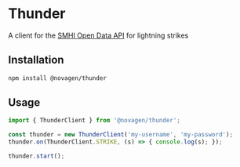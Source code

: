 # Thunder

A client for the [SMHI Open Data API](https://opendata.smhi.se/apidocs/pls/index.html) for lightning strikes


## Installation

```bash
npm install @novagen/thunder
```


## Usage

```js
import { ThunderClient } from '@novagen/thunder';

const thunder = new ThunderClient('my-username', 'my-password');
thunder.on(ThunderClient.STRIKE, (s) => { console.log(s); });

thunder.start();
```